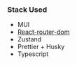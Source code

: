### Stack Used

- MUI
- [React-router-dom](https://reactrouter.com/)
- Zustand
- Prettier + Husky
- Typescript
